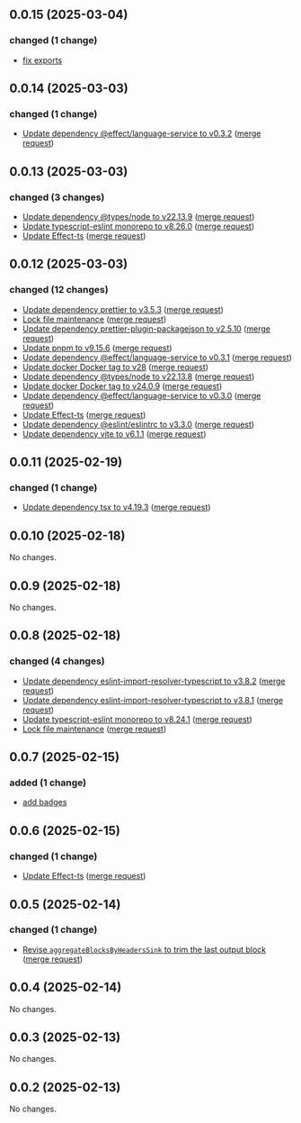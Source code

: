 ## 0.0.15 (2025-03-04)

### changed (1 change)

- [fix exports](https://git.ltgk.net/leoconforti/eftar/-/commit/6943cc2f20a994c901df531c5373c27cd72316da)

## 0.0.14 (2025-03-03)

### changed (1 change)

- [Update dependency @effect/language-service to v0.3.2](https://git.ltgk.net/leoconforti/eftar/-/commit/0d71ac0350ae980410b73a5f5cc9e6d12ed48a30) ([merge request](https://git.ltgk.net/leoconforti/eftar/-/merge_requests/64))

## 0.0.13 (2025-03-03)

### changed (3 changes)

- [Update dependency @types/node to v22.13.9](https://git.ltgk.net/leoconforti/eftar/-/commit/7e4cea5be75aa73ce95aab092ee8d4c918bed60b) ([merge request](https://git.ltgk.net/leoconforti/eftar/-/merge_requests/63))
- [Update typescript-eslint monorepo to v8.26.0](https://git.ltgk.net/leoconforti/eftar/-/commit/c3f671de58c117b538e5b870e7509ba2269e1b3d) ([merge request](https://git.ltgk.net/leoconforti/eftar/-/merge_requests/62))
- [Update Effect-ts](https://git.ltgk.net/leoconforti/eftar/-/commit/0d843e72671819298c450700ee47a8239ed36eb0) ([merge request](https://git.ltgk.net/leoconforti/eftar/-/merge_requests/61))

## 0.0.12 (2025-03-03)

### changed (12 changes)

- [Update dependency prettier to v3.5.3](https://git.ltgk.net/leoconforti/eftar/-/commit/7e3ead269d687fd8036b7659451aedb30d691f56) ([merge request](https://git.ltgk.net/leoconforti/eftar/-/merge_requests/60))
- [Lock file maintenance](https://git.ltgk.net/leoconforti/eftar/-/commit/255bc3aee574e518b2e7b74ba7cbbffba51dc1ac) ([merge request](https://git.ltgk.net/leoconforti/eftar/-/merge_requests/59))
- [Update dependency prettier-plugin-packagejson to v2.5.10](https://git.ltgk.net/leoconforti/eftar/-/commit/30aa4c0e61a14a6d18f4004a6f343c9600ec37ce) ([merge request](https://git.ltgk.net/leoconforti/eftar/-/merge_requests/58))
- [Update pnpm to v9.15.6](https://git.ltgk.net/leoconforti/eftar/-/commit/4b0c04799b94de0e6d7248691cc42a075846d73c) ([merge request](https://git.ltgk.net/leoconforti/eftar/-/merge_requests/48))
- [Update dependency @effect/language-service to v0.3.1](https://git.ltgk.net/leoconforti/eftar/-/commit/45f0b6af4bb2308836dc51fb70716b131225081e) ([merge request](https://git.ltgk.net/leoconforti/eftar/-/merge_requests/57))
- [Update docker Docker tag to v28](https://git.ltgk.net/leoconforti/eftar/-/commit/be12ea8fb76b0bf436c4718e7629276c68557e6c) ([merge request](https://git.ltgk.net/leoconforti/eftar/-/merge_requests/56))
- [Update dependency @types/node to v22.13.8](https://git.ltgk.net/leoconforti/eftar/-/commit/22a1b17ae21666dc9b9f53ac8c631a11e94bee23) ([merge request](https://git.ltgk.net/leoconforti/eftar/-/merge_requests/53))
- [Update docker Docker tag to v24.0.9](https://git.ltgk.net/leoconforti/eftar/-/commit/b3d70875994f38b788eb09bbfc771d82bbc96a54) ([merge request](https://git.ltgk.net/leoconforti/eftar/-/merge_requests/55))
- [Update dependency @effect/language-service to v0.3.0](https://git.ltgk.net/leoconforti/eftar/-/commit/c035dda015ba56d772ee5baff07509f3fd26867e) ([merge request](https://git.ltgk.net/leoconforti/eftar/-/merge_requests/54))
- [Update Effect-ts](https://git.ltgk.net/leoconforti/eftar/-/commit/bd1acc260de1fd2b590e4cbd536ec886fabfb14b) ([merge request](https://git.ltgk.net/leoconforti/eftar/-/merge_requests/45))
- [Update dependency @eslint/eslintrc to v3.3.0](https://git.ltgk.net/leoconforti/eftar/-/commit/c5de002762d48f3ed97161c0f1980d89e1b98fd1) ([merge request](https://git.ltgk.net/leoconforti/eftar/-/merge_requests/42))
- [Update dependency vite to v6.1.1](https://git.ltgk.net/leoconforti/eftar/-/commit/5c7803ebb63395c77f9daf06b416cb7a5c2e59d4) ([merge request](https://git.ltgk.net/leoconforti/eftar/-/merge_requests/37))

## 0.0.11 (2025-02-19)

### changed (1 change)

- [Update dependency tsx to v4.19.3](https://git.ltgk.net/leoconforti/eftar/-/commit/f189fb7e000c7ae3705695aa0ee648477b6b9b03) ([merge request](https://git.ltgk.net/leoconforti/eftar/-/merge_requests/36))

## 0.0.10 (2025-02-18)

No changes.

## 0.0.9 (2025-02-18)

No changes.

## 0.0.8 (2025-02-18)

### changed (4 changes)

- [Update dependency eslint-import-resolver-typescript to v3.8.2](https://git.ltgk.net/leoconforti/eftar/-/commit/bb5d17c23a833ae98fc6a4afc52b93307c22a9d2) ([merge request](https://git.ltgk.net/leoconforti/eftar/-/merge_requests/35))
- [Update dependency eslint-import-resolver-typescript to v3.8.1](https://git.ltgk.net/leoconforti/eftar/-/commit/fac97aaaa67f2ed90f4dde206e7ff01a474b8c0d) ([merge request](https://git.ltgk.net/leoconforti/eftar/-/merge_requests/33))
- [Update typescript-eslint monorepo to v8.24.1](https://git.ltgk.net/leoconforti/eftar/-/commit/3d8a014846ca153bfb03108fd7110a2a0f7d44f4) ([merge request](https://git.ltgk.net/leoconforti/eftar/-/merge_requests/32))
- [Lock file maintenance](https://git.ltgk.net/leoconforti/eftar/-/commit/c4910a88cc288c6127752fe857f74c779bf17e98) ([merge request](https://git.ltgk.net/leoconforti/eftar/-/merge_requests/31))

## 0.0.7 (2025-02-15)

### added (1 change)

- [add badges](https://git.ltgk.net/leoconforti/eftar/-/commit/8180dada92c99e6e09d65d8722ace9e0efe31424)

## 0.0.6 (2025-02-15)

### changed (1 change)

- [Update Effect-ts](https://git.ltgk.net/leoconforti/eftar/-/commit/c21334195a6c18c924c827be39a57e2e5f94df9a) ([merge request](https://git.ltgk.net/leoconforti/eftar/-/merge_requests/30))

## 0.0.5 (2025-02-14)

### changed (1 change)

- [Revise `aggregateBlocksByHeadersSink` to trim the last output block](https://git.ltgk.net/leoconforti/eftar/-/commit/e4cf174f067aaa9a571f5ca9ca8fbe3f48401811) ([merge request](https://git.ltgk.net/leoconforti/eftar/-/merge_requests/29))

## 0.0.4 (2025-02-14)

No changes.

## 0.0.3 (2025-02-13)

No changes.

## 0.0.2 (2025-02-13)

No changes.

